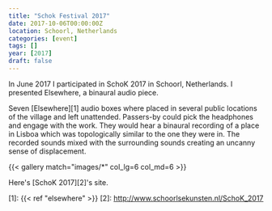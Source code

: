 ```yaml
---
title: "Schok Festival 2017"
date: 2017-10-06T00:00:00Z
location: Schoorl, Netherlands
categories: [event]
tags: []
year: [2017]
draft: false
---
```


In June 2017 I participated in SchoK 2017 in Schoorl, Netherlands. I presented Elsewhere, a binaural audio piece.
<!--more-->

Seven [Elsewhere][1] audio boxes where placed in several public locations of the village and left unattended. Passers-by could pick the headphones and engage with the work. They would hear a binaural recording of a place in Lisboa which was topologically similar to the one they were in. The recorded sounds mixed with the surrounding sounds creating an uncanny sense of displacement.

{{< gallery match="images/*" col_lg=6 col_md=6 >}}

Here's [SchoK 2017][2]'s site.

[1]: {{< ref "elsewhere" >}}
[2]: <http://www.schoorlsekunsten.nl/SchoK_2017>
